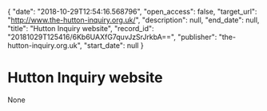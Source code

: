 {
  "date": "2018-10-29T12:54:16.568796", 
  "open_access": false, 
  "target_url": "http://www.the-hutton-inquiry.org.uk/", 
  "description": null, 
  "end_date": null, 
  "title": "Hutton Inquiry website", 
  "record_id": "20181029T125416/6Kb6UAXfG7quvJzSrJrkbA==", 
  "publisher": "the-hutton-inquiry.org.uk", 
  "start_date": null
}

# Hutton Inquiry website

None